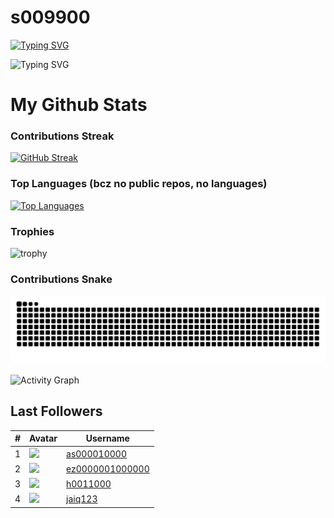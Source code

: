 
# s009900
[![Typing SVG](https://readme-typing-svg.demolab.com/?font=serif&size=33&pause=1000&color=000000&width=999&lines=github.com/s009900)](https://github.com/s009900)

![Typing SVG](https://readme-typing-svg.demolab.com/?font=serif&size=25&pause=1000&color=000000&width=300&lines=Click+%F0%9F%91%86+and+follow!)

# My Github Stats

### Contributions Streak
[![GitHub Streak](https://streak-stats.demolab.com?user=s009900&theme=midnight-purple&background=45%2CEB2F2F29%2CFF63D5&border=FFFFFF&dates=000000&excludeDaysLabel=FFFFFF&currStreakNum=FFFFFF&ring=FFFFFF&sideLabels=000000&fire=FFFFFF&sideNums=000000&currStreakLabel=FFFFFF)](https://git.io/streak-stats)


### Top Languages (bcz no public repos, no languages)
[![Top Languages](https://github-readme-stats.vercel.app/api/top-langs/?username=s009900&hide=html&card_width=465&theme=midnight-purple&bg_color=45,EB2F2F29,FF63D5&border_color=FFFFFF&title_color=FFFFFF&text_color=000000)](https://github.com/s009900)

### Trophies
![trophy](https://github-profile-trophy.vercel.app/?username=s009900)

### Contributions Snake
![GitHub Snake Light](https://github.com/s009900/s009900/blob/output/github-contribution-grid-snake.svg)

![Activity Graph](https://github-readme-activity-graph.vercel.app/graph?username=s009900&theme=github-compact)

## Last Followers
<!--LAST_FOLLOWERS_START-->
| # | Avatar | Username |
|---|--------|----------|
| 1 | <img src="https://avatars.githubusercontent.com/u/207921618?v=4" width="24" /> | [as000010000](https://github.com/as000010000) |
| 2 | <img src="https://avatars.githubusercontent.com/u/207921092?v=4" width="24" /> | [ez0000001000000](https://github.com/ez0000001000000) |
| 3 | <img src="https://avatars.githubusercontent.com/u/207253023?v=4" width="24" /> | [h0011000](https://github.com/h0011000) |
| 4 | <img src="https://avatars.githubusercontent.com/u/201192802?v=4" width="24" /> | [jaiq123](https://github.com/jaiq123) |
<!--LAST_FOLLOWERS_END-->
